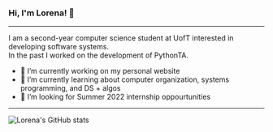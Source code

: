 ### Hi, I'm Lorena! 👋
---------------------
I am a second-year computer science student at UofT interested in developing software systems. <br />
In the past I worked on the development of PythonTA. 

- 🔭 I’m currently working on my personal website 
- 🌱 I’m currently learning about computer organization, systems programming, and DS + algos 
- 👯 I’m looking for Summer 2022 internship oppourtunities 
---------------------
![Lorena's GitHub stats](https://github-readme-stats.vercel.app/api?username=lorena-b&show_icons=true&theme=omni)

<!--
**lorena-b/lorena-b** is a ✨ _special_ ✨ repository because its `README.md` (this file) appears on your GitHub profile.

Here are some ideas to get you started:

- 🔭 I’m currently working on ...
- 🌱 I’m currently learning ...
- 👯 I’m looking to collaborate on ...
- 🤔 I’m looking for help with ...
- 💬 Ask me about ...
- 📫 How to reach me: ...
- 😄 Pronouns: ...
- ⚡ Fun fact: ...
-->
